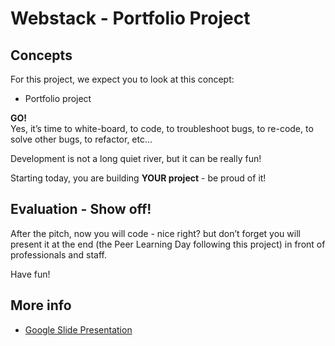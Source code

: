 # Webstack - Portfolio Project

## Concepts
For this project, we expect you to look at this concept:

- Portfolio project

**GO!**  
Yes, it’s time to white-board, to code, to troubleshoot bugs, to re-code, to solve other bugs, to refactor, etc...

Development is not a long quiet river, but it can be really fun!

Starting today, you are building **YOUR project** - be proud of it!

## Evaluation - Show off!
After the pitch, now you will code - nice right? but don’t forget you will present it at the end (the Peer Learning Day following this project) in front of professionals and staff.

Have fun!

## More info
- [Google Slide Presentation](https://docs.google.com/presentation/d/15R5GJ8tSiv15Um0j940nkIO55vz2bVvLR6P__LDvt00/edit?usp=drivesdk)